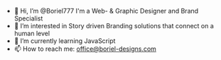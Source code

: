 - 👋 Hi, I’m @Boriel777
  I'm a Web- & Graphic Designer and Brand Specialist
- 👀 I’m interested in Story driven Branding solutions that connect on a human level
- 🌱 I’m currently learning JavaScript
- 📫 How to reach me: office@boriel-designs.com

<!---
Boriel777/Boriel777 is a ✨ special ✨ repository because its `README.md` (this file) appears on your GitHub profile.
You can click the Preview link to take a look at your changes.
--->
